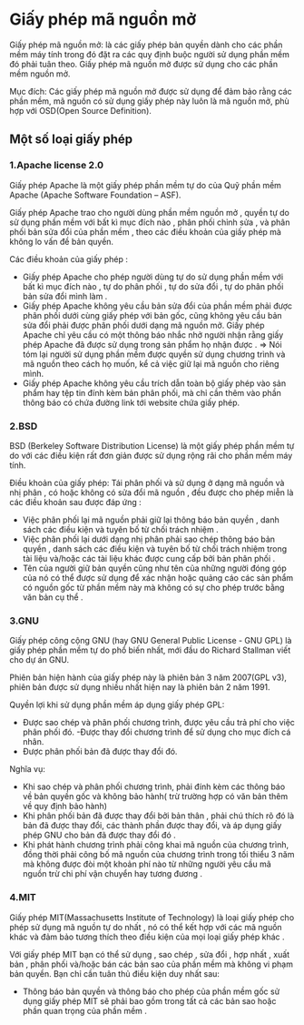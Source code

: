 # Giấy phép mã nguồn mở

Giấy phép mã nguồn mở: là các giấy phép bản quyền dành cho các phần mềm máy tính trong đó đặt ra các quy định buộc người sử dụng phần mềm đó phải tuân theo. Giấy phép mã nguồn mở được sử dụng cho các phần mềm nguồn mở.

Mục đích: Các giấy phép mã nguồn mở được sử dụng để đảm bảo rằng các phần mềm, mã nguồn có sử dụng giấy phép này luôn là mã nguồn mở, phù hợp với OSD(Open Source Definition).

## Một số loại giấy phép 

### 1.Apache license 2.0

Giấy phép Apache là một giấy phép phần mềm tự do của Quỹ phần mềm Apache (Apache Software Foundation – ASF).

Giấy phép Apache trao cho người dùng phần mềm nguồn mở , quyền tự do sử dụng phần mềm với bất kì mục đích nào , phân phối chỉnh sửa , và phân phối bản sửa đổi của phần mềm , theo các điều khoản của giấy phép mà không lo vấn đề bản quyền.

Các điều khoản của giấy phép :
- Giấy phép Apache cho phép người dùng tự do sử dụng phần mềm với bất kì mục đích nào , tự do phân phối , tự do sửa đổi , tự do phân phối bản sửa đổi mình làm .
- Giấy phép Apache không yêu cầu bản sửa đổi của phần mềm phải được phân phối dưới cùng giấy phép với bản gốc, cũng không yêu cầu bản sửa đổi phải được phân phối dưới dạng mã nguồn mở. Giấy phép Apache chỉ yêu cầu có một thông báo nhắc nhở người nhận rằng giấy phép Apache đã được sử dụng trong sản phẩm họ nhận được .
=> Nói tóm lại người sử dụng phần mềm được quyền sử dụng chương trình và mã nguồn theo cách họ muốn, kể cả việc giữ lại mã nguồn cho riêng mình.
- Giấy phép Apache không yêu cầu trích dẫn toàn bộ giấy phép vào sản phẩm hay tệp tin đính kèm bản phân phối, mà chỉ cần thêm vào phần thông báo có chứa đường link tới website chứa giấy phép.

### 2.BSD

BSD (Berkeley Software Distribution License) là một giấy phép phần mềm tự do với các điều kiện rất đơn giản được sử dụng rộng rãi cho phần mềm máy tính.

Điều khoản của giấy phép: Tái phân phối và sử dụng ở dạng mã nguồn và nhị phân , có hoặc không có sửa đổi mã nguồn , đều được cho phép miễn là các điều khoản sau được đáp ứng :

- Việc phân phối lại mã nguồn phải giữ lại thông báo bản quyền , danh sách các điều kiện và tuyên bố từ chối trách nhiệm .
- Việc phân phối lại dưới dạng nhị phân phải sao chép thông báo bản quyền , danh sách các điều kiện và tuyên bố từ chối trách nhiệm trong tài liệu và/hoặc các tài liệu khác được cung cấp bởi bản phân phối .
- Tên của người giữ bản quyền cũng như tên của những người đóng góp của nó có thể được sử dụng để xác nhận hoặc quảng cáo các sản phẩm có nguồn gốc từ phần mềm này mà không có sự cho phép trước bằng văn bản cụ thể .

### 3.GNU

Giấy phép công cộng GNU (hay GNU General Public License - GNU GPL) là giấy phép phần mềm tự do phổ biến nhất, mới đầu do Richard Stallman viết cho dự án GNU.

Phiên bản hiện hành của giấy phép này là phiên bản 3 năm 2007(GPL v3), phiên bản được sử dụng nhiều nhất hiện nay là phiên bản 2 năm 1991.

Quyền lợi khi sử dụng phần mềm áp dụng giấy phép GPL:

- Được sao chép và phân phối chương trình, được yêu cầu trả phí cho việc phân phối đó.
-Được thay đổi chương trình để sử dụng cho mục đích cá nhân.
- Được phân phối bản đã được thay đổi đó.

Nghĩa vụ:

- Khi sao chép và phân phối chương trình, phải đính kèm các thông báo về bản quyền gốc và không bảo hành( trừ trường hợp có văn bản thêm về quy định bảo hành)
- Khi phân phối bản đã được thay đổi bởi bản thân , phải chú thích rõ đó là bản đã được thay đổi, các thành phần được thay đổi, và áp dụng giấy phép GNU cho bản đã được thay đổi đó .
- Khi phát hành chương trình phải công khai mã nguồn của chương trình, đồng thời phải công bố mã nguồn của chương trình trong tối thiểu 3 năm mà không được đòi một khoản phí nào từ những người yêu cầu mã nguồn trừ chi phí vận chuyển hay tương đương .

### 4.MIT

Giấy phép MIT(Massachusetts Institute of Technology) là loại giấy phép cho phép sử dụng mã nguồn tự do nhất , nó có thể kết hợp với các mã nguồn khác và đảm bảo tương thích theo điều kiện của mọi loại giấy phép khác .

Với giấy phép MIT bạn có thể sử dụng , sao chép , sửa đổi , hợp nhất , xuất bản , phân phối và/hoặc bán các bản sao của phần mềm mà không vi phạm bản quyền. Bạn chỉ cần tuân thủ điều kiện duy nhất sau:

- Thông báo bản quyền và thông báo cho phép của phần mềm gốc sử dụng giấy phép MIT sẽ phải bao gồm trong tất cả các bản sao hoặc phần quan trọng của phần mềm .